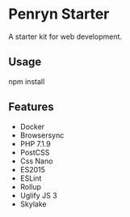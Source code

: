# Penryn Starter

A starter kit for web development.

## Usage

npm install

## Features

- Docker
- Browsersync
- PHP 7.1.9
- PostCSS
- Css Nano
- ES2015
- ESLint
- Rollup
- Uglify JS 3
- Skylake
